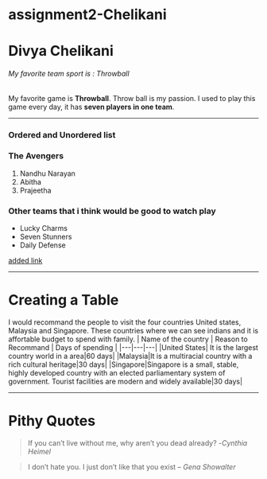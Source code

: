 # assignment2-Chelikani
# Divya Chelikani
###### My favorite team sport is : Throwball
My favorite game is **Throwball**. Throw ball is my passion. I used to play this game every day, it has **seven players in one team**. 

---

### Ordered and Unordered list
### The Avengers
 1. Nandhu Narayan
 2. Abitha
 3. Prajeetha

 ### Other teams that i think would be good to watch play
 * Lucky Charms
 * Seven Stunners
 * Daily Defense

 [added link](AboutMe.md)

 ---

#  Creating a Table
I would recommand the people to visit the four countries United states, Malaysia and Singapore. These countries where we can see indians and it is affortable budget to spend with family.
| Name of the country | Reason to Recommand | Days of spending |
|---|---|---|
|United States| It is the largest country world in a area|60 days|
|Malaysia|It is a multiracial country with a rich cultural heritage|30 days|
|Singapore|Singapore is a small, stable, highly developed country with an elected parliamentary system of government. Tourist facilities are modern and widely available|30 days|

---
# Pithy Quotes
>If you can’t live without me, why aren’t you dead already?  -*Cynthia Heimel* 

>I don’t hate you. I just don’t like that you exist   – *Gena Showalter*









